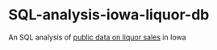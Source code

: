 # SQL-analysis-iowa-liquor-db
An SQL analysis of [public data on liquor sales](https://data.iowa.gov/Sales-Distribution/Iowa-Liquor-Sales/m3tr-qhgy) in Iowa
